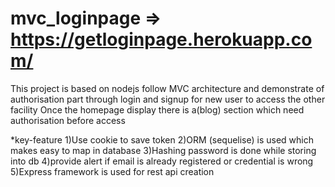 # mvc_loginpage => https://getloginpage.herokuapp.com/ 
This project is based on nodejs follow MVC architecture and demonstrate of authorisation part through login and signup for new user to access the other facility
Once the homepage display there is a(blog) section which need authorisation before access 

*key-feature
1)Use cookie to save token 
2)ORM (sequelise) is used which makes easy to map in database
3)Hashing password is done while storing into db
4)provide alert if email is already  registered or credential is wrong
5)Express framework is used for rest api creation
